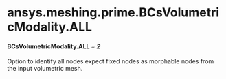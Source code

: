 # ansys.meshing.prime.BCsVolumetricModality.ALL



#### BCsVolumetricModality.ALL *= 2*

Option to identify all nodes expect fixed nodes as morphable nodes from the input volumetric mesh.

<!-- !! processed by numpydoc !! -->
